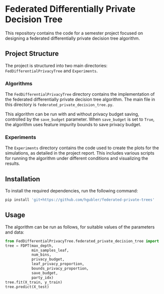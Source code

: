 # Federated Differentially Private Decision Tree

This repository contains the code for a semester project focused on designing a federated differentially private decision tree algorithm.

## Project Structure

The project is structured into two main directories: `FedDifferentialPrivacyTree` and `Experiments`.

### Algorithms

The `FedDifferentialPrivacyTree` directory contains the implementation of the federated differentially private decision tree algorithm. The main file in this directory is `federated_private_decision_tree.py`.

This algorithm can be run with and without privacy budget saving, controlled by the `save_budget` parameter. When `save_budget` is set to `True`, the algorithm uses feature impurity bounds to save privacy budget.

### Experiments

The `Experiments` directory contains the code used to create the plots for the simulations, as detailed in the project report. This includes various scripts for running the algorithm under different conditions and visualizing the results.


## Installation

To install the required dependencies, run the following command:

```bash
pip install 'git+https://github.com/hgubler/federated-private-trees'
```

## Usage

The algorithm can be run as follows, for suitable values of the parameters and data:

```python
from FedDifferentialPrivacyTree.federated_private_decision_tree import FederatedPrivateDecisionTree as FPDT
tree = FDPT(max_depth, 
            min_samples_leaf, 
            num_bins, 
            privacy_budget, 
            leaf_privacy_proportion, 
            bounds_privacy_proportion, 
            save_budget,
            party_idx)
tree.fit(X_train, y_train)   
tree.predict(X_test)     
```
